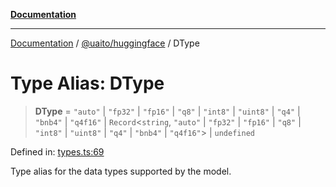 [**Documentation**](../../../README.md)

***

[Documentation](../../../README.md) / [@uaito/huggingface](../README.md) / DType

# Type Alias: DType

> **DType** = `"auto"` \| `"fp32"` \| `"fp16"` \| `"q8"` \| `"int8"` \| `"uint8"` \| `"q4"` \| `"bnb4"` \| `"q4f16"` \| `Record`\<`string`, `"auto"` \| `"fp32"` \| `"fp16"` \| `"q8"` \| `"int8"` \| `"uint8"` \| `"q4"` \| `"bnb4"` \| `"q4f16"`\> \| `undefined`

Defined in: [types.ts:69](https://github.com/elribonazo/uaito/blob/59519c0d40f515dbd89fd61e340cabe541998f9e/packages/huggingFace/src/types.ts#L69)

Type alias for the data types supported by the model.
